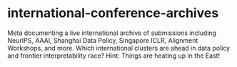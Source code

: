 # international-conference-archives
Meta documenting a live international archive of submissions including NeurIPS, AAAI, Shanghai Data Policy, Singapore ICLR, Alignment Workshops, and more. Which international clusters are ahead in data policy and frontier interpretability race? Hint: Things are heating up in the East!
